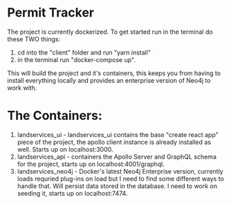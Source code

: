 # Permit Tracker

The project is currently dockerized. To get started run in the terminal do these TWO things:

1. cd into the "client" folder and run "yarn install"
2. in the terminal run "docker-compose up". 


This will build the project and it's containers, this keeps you from having to install everything locally and provides an enterprise version of Neo4j to work with. 

# The Containers:

1. landservices_ui - landservices_ui contains the base "create react app" piece of the project, the apollo client instance is already installed as well. Starts up on localhost:3000.
2. landservices_api - containers the Apollo Server and GraphQL schema for the project, starts up on localhost:4001/graphql.
3. landservices_neo4j - Docker's latest Neo4j Enterprise version, currently loads requried plug-ins on load but I need to find some different ways to handle that. Will persist data stored in the database. I need to work on seeding it, starts up on localhost:7474.
